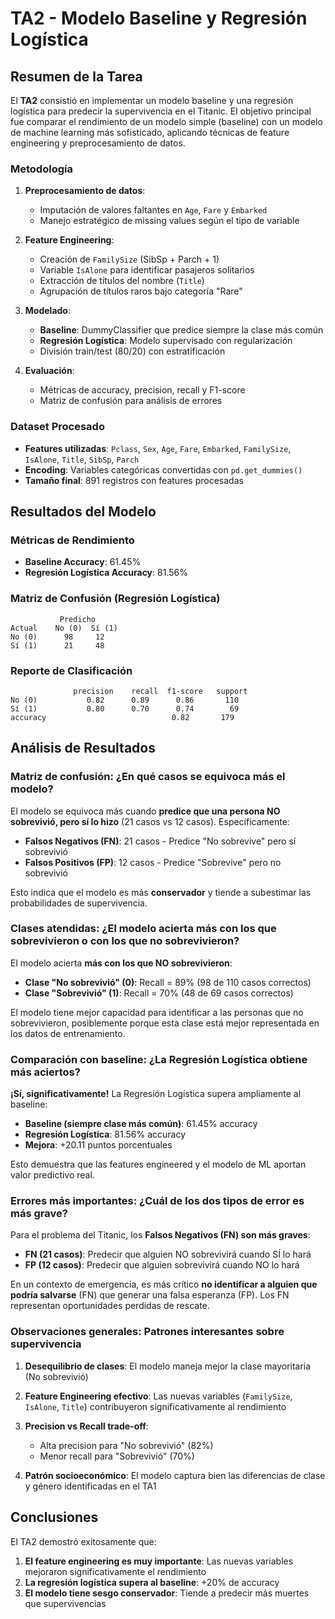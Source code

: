 # TA2 - Modelo Baseline y Regresión Logística

## Resumen de la Tarea

El **TA2** consistió en implementar un modelo baseline y una regresión logística para predecir la supervivencia en el Titanic. El objetivo principal fue comparar el rendimiento de un modelo simple (baseline) con un modelo de machine learning más sofisticado, aplicando técnicas de feature engineering y preprocesamiento de datos.

### Metodología

1. **Preprocesamiento de datos**: 
   - Imputación de valores faltantes en `Age`, `Fare` y `Embarked`
   - Manejo estratégico de missing values según el tipo de variable

2. **Feature Engineering**:
   - Creación de `FamilySize` (SibSp + Parch + 1)
   - Variable `IsAlone` para identificar pasajeros solitarios
   - Extracción de títulos del nombre (`Title`)
   - Agrupación de títulos raros bajo categoría "Rare"

3. **Modelado**:
   - **Baseline**: DummyClassifier que predice siempre la clase más común
   - **Regresión Logística**: Modelo supervisado con regularización
   - División train/test (80/20) con estratificación

4. **Evaluación**:
   - Métricas de accuracy, precision, recall y F1-score
   - Matriz de confusión para análisis de errores

### Dataset Procesado

- **Features utilizadas**: `Pclass`, `Sex`, `Age`, `Fare`, `Embarked`, `FamilySize`, `IsAlone`, `Title`, `SibSp`, `Parch`
- **Encoding**: Variables categóricas convertidas con `pd.get_dummies()`
- **Tamaño final**: 891 registros con features procesadas

## Resultados del Modelo

### Métricas de Rendimiento

- **Baseline Accuracy**: 61.45%
- **Regresión Logística Accuracy**: 81.56%

### Matriz de Confusión (Regresión Logística)
```
           Predicho
Actual    No (0)  Sí (1)
No (0)      98     12
Sí (1)      21     48
```

### Reporte de Clasificación
```
              precision    recall  f1-score   support
No (0)           0.82      0.89      0.86       110
Sí (1)           0.80      0.70      0.74        69
accuracy                            0.82       179
```

## Análisis de Resultados

### Matriz de confusión: ¿En qué casos se equivoca más el modelo?

El modelo se equivoca más cuando **predice que una persona NO sobrevivió, pero sí lo hizo** (21 casos vs 12 casos). Específicamente:

- **Falsos Negativos (FN)**: 21 casos - Predice "No sobrevive" pero sí sobrevivió
- **Falsos Positivos (FP)**: 12 casos - Predice "Sobrevive" pero no sobrevivió

Esto indica que el modelo es más **conservador** y tiende a subestimar las probabilidades de supervivencia.

### Clases atendidas: ¿El modelo acierta más con los que sobrevivieron o con los que no sobrevivieron?

El modelo acierta **más con los que NO sobrevivieron**:

- **Clase "No sobrevivió" (0)**: Recall = 89% (98 de 110 casos correctos)
- **Clase "Sobrevivió" (1)**: Recall = 70% (48 de 69 casos correctos)

El modelo tiene mejor capacidad para identificar a las personas que no sobrevivieron, posiblemente porque esta clase está mejor representada en los datos de entrenamiento.

### Comparación con baseline: ¿La Regresión Logística obtiene más aciertos?

**¡Sí, significativamente!** La Regresión Logística supera ampliamente al baseline:

- **Baseline (siempre clase más común)**: 61.45% accuracy
- **Regresión Logística**: 81.56% accuracy
- **Mejora**: +20.11 puntos porcentuales

Esto demuestra que las features engineered y el modelo de ML aportan valor predictivo real.

### Errores más importantes: ¿Cuál de los dos tipos de error es más grave?

Para el problema del Titanic, los **Falsos Negativos (FN) son más graves**:

- **FN (21 casos)**: Predecir que alguien NO sobrevivirá cuando SÍ lo hará
- **FP (12 casos)**: Predecir que alguien sobrevivirá cuando NO lo hará

En un contexto de emergencia, es más crítico **no identificar a alguien que podría salvarse** (FN) que generar una falsa esperanza (FP). Los FN representan oportunidades perdidas de rescate.

### Observaciones generales: Patrones interesantes sobre supervivencia

1. **Desequilibrio de clases**: El modelo maneja mejor la clase mayoritaria (No sobrevivió)

2. **Feature Engineering efectivo**: Las nuevas variables (`FamilySize`, `IsAlone`, `Title`) contribuyeron significativamente al rendimiento

3. **Precision vs Recall trade-off**: 
   - Alta precision para "No sobrevivió" (82%)
   - Menor recall para "Sobrevivió" (70%)

4. **Patrón socioeconómico**: El modelo captura bien las diferencias de clase y género identificadas en el TA1

## Conclusiones

El TA2 demostró exitosamente que:

1. **El feature engineering es muy importante**: Las nuevas variables mejoraron significativamente el rendimiento
2. **La regresión logística supera al baseline**: +20% de accuracy
3. **El modelo tiene sesgo conservador**: Tiende a predecir más muertes que supervivencias




